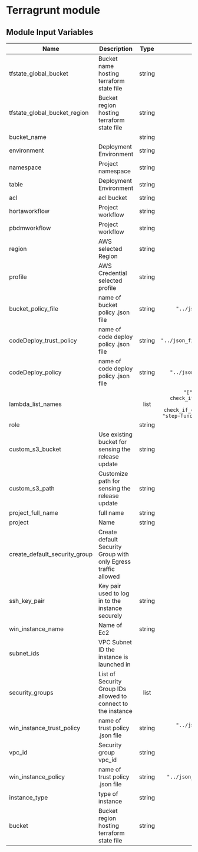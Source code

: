 # Terragrunt module

Module Input Variables
----------------------
| Name                            | Description                                                 | Type    | Default                  |
|---------------------------------|-------------------------------------------------------------|:-------:|:------------------------:|
| tfstate_global_bucket           | Bucket name hosting terraform state file                    | string  | `"sandbox"`              |
| tfstate_global_bucket_region    | Bucket region hosting terraform state file                  | string  | `"eu-west-1"`            |
| bucket_name                     |                                                             | string  | `"******"`     |
| environment                     | Deployment Environment                                      | string  | `"dev"`                  |
| namespace                       | Project namespace                                           | string  | `"eg"`                   |
| table                           | Deployment Environment                                      | string  | `"dev"`                  |
| acl                             | acl bucket                                                  | string  | `"public-read"`          |
| hortaworkflow                   | Project workflow                                            | string  | `"hortawf"`              |
| pbdmworkflow                    | Project workflow                                            | string  | `"pbdmwf"`               |
| region                          | AWS selected Region                                         | string  | `"eu-west-1"`            |
| profile                         | AWS Credential selected profile                             | string  | `"invalid"`              |
| bucket_policy_file              | name of bucket policy .json file                | string  | `"../json_files/bucket_policy.json"` |
| codeDeploy_trust_policy         | name of code deploy policy .json file           | string  | `"../json_files/codeDeploy_trust_policy.json"`|
| codeDeploy_policy               | name of code deploy policy .json file           | string  | `"../json_files/codeDeploy_policy.json"`   |
| lambda_list_names               |                                                 | list    |`"["step-functions-lambda-dev-check_if_zip_file_exists_on_s3","step-functions-lambda-dev-check_if_csv_file_exists_on_s3","eccodes", "step-functions-lambda-dev-make_zip_file"]"`|
| role                            |                                                              | string  | `""`                    |
| custom_s3_bucket                | Use existing bucket for sensing the release update           | string  | `""`                    |
| custom_s3_path                  | Customize path for sensing the release update                | string  | `""`                    |       
| project_full_name               | full name                                                    | string  | `"medgold-ict-platform"`|
| project                         | Name                                                         | string  | `"med-gold"`            |
| create_default_security_group   | Create default Security Group with only Egress traffic allowed|        | `"true"`                |
| ssh_key_pair                    | Key pair used to log in to the instance securely             | string  | `""`                    |
| win_instance_name               | Name of Ec2                                                  | string  | `"pbdm"`                |
| subnet_ids                      | VPC Subnet ID the instance is launched in                    |         | `[]`                    |
| security_groups                 | List of Security Group IDs allowed to connect to the instance|list     | `[]`                    |
| win_instance_trust_policy       | name of trust policy .json file               | string  | `"../json_files/win-instance-trust-policy.json"`|
| vpc_id                          | Security group vpc_id                                        | string  | `"vpc-ab8fc5cc"`        |
| win_instance_policy             | name of trust policy .json file               | string  | `"../json_files/win-instance-policy.json"`|
| instance_type                   | type of instance                                             | string  | `"t2-medium"`           |
| bucket                          | Bucket region hosting terraform state file                   | string  | `""`                    |
